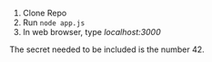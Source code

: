 1. Clone Repo
2. Run `node app.js`
3. In web browser, type _localhost:3000_

The secret needed to be included is the number 42.
